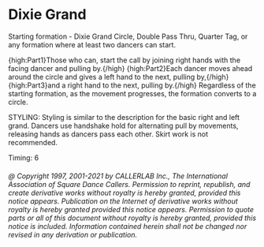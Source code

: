 
# Dixie Grand

Starting formation - Dixie Grand Circle, Double Pass Thru, Quarter
Tag, or any formation
where at least two dancers can start. 


{high:Part1}Those who can, start the call by joining right hands
with the facing dancer and
pulling by.{/high}
{high:Part2}Each dancer moves ahead around the circle
and gives a left hand to the next, pulling by,{/high}
{high:Part3}and a right hand to the next, pulling by.{/high}
Regardless of the starting
formation, as the movement progresses, the formation converts to a circle. 

STYLING: Styling is similar to the description for the basic  right and left grand. Dancers use handshake hold for alternating  pull by movements, releasing hands as dancers pass each other. Skirt work is not recommended.

Timing: 6
###### @ Copyright 1997, 2001-2021 by CALLERLAB Inc., The International Association of Square Dance Callers. Permission to reprint, republish, and create derivative works without royalty is hereby granted, provided this notice appears. Publication on the Internet of derivative works without royalty is hereby granted provided this notice appears. Permission to quote parts or all of this document without royalty is hereby granted, provided this notice is included. Information contained herein shall not be changed nor revised in any derivation or publication.
